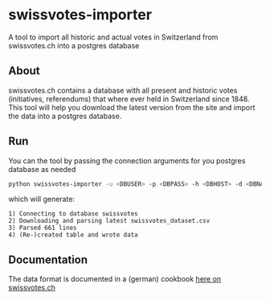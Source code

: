 # swissvotes-importer
A tool to import all historic and actual votes in Switzerland from swissvotes.ch into a postgres database

## About
swissvotes.ch contains a database with all present and historic votes (initiatives, referendums) that where ever held in Switzerland since 1848. This tool will help you download the latest version from the site and import the data into a postgres database.

## Run
You can the tool by passing the connection arguments for you postgres database as needed

```bash
python swissvotes-importer -u <DBUSER> -p <DBPASS> -h <DBHOST> -d <DBNAME>
```

which will generate:
```
1) Connecting to database swissvotes
2) Downloading and parsing latest swissvotes_dataset.csv
3) Parsed 661 lines
4) (Re-)created table and wrote data
```

## Documentation
The data format is documented in a (german) cookbook [here on swissvotes.ch](https://swissvotes.ch/page/dataset/codebook-de.pdf)

